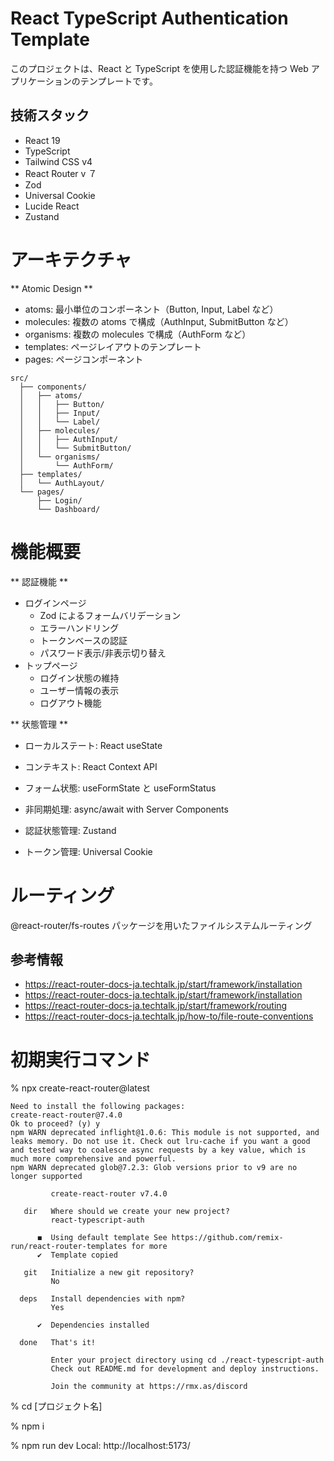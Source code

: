 # React TypeScript Authentication Template

このプロジェクトは、React と TypeScript を使用した認証機能を持つ Web アプリケーションのテンプレートです。

## 技術スタック

- React 19
- TypeScript
- Tailwind CSS v4
- React Router v ７
- Zod
- Universal Cookie
- Lucide React
- Zustand

# アーキテクチャ

** Atomic Design **

- atoms: 最小単位のコンポーネント（Button, Input, Label など）
- molecules: 複数の atoms で構成（AuthInput, SubmitButton など）
- organisms: 複数の molecules で構成（AuthForm など）
- templates: ページレイアウトのテンプレート
- pages: ページコンポーネント

```
src/
  ├── components/
  │   ├── atoms/
  │   │   ├── Button/
  │   │   ├── Input/
  │   │   └── Label/
  │   ├── molecules/
  │   │   ├── AuthInput/
  │   │   └── SubmitButton/
  │   └── organisms/
  │       └── AuthForm/
  ├── templates/
  │   └── AuthLayout/
  └── pages/
      ├── Login/
      └── Dashboard/
```

# 機能概要

** 認証機能 **

- ログインページ
  - Zod によるフォームバリデーション
  - エラーハンドリング
  - トークンベースの認証
  - パスワード表示/非表示切り替え
- トップページ
  - ログイン状態の維持
  - ユーザー情報の表示
  - ログアウト機能

** 状態管理 **

- ローカルステート: React useState
- コンテキスト: React Context API
- フォーム状態: useFormState と useFormStatus
- 非同期処理: async/await with Server Components
- 認証状態管理: Zustand

- トークン管理: Universal Cookie

# ルーティング

@react-router/fs-routes パッケージを用いたファイルシステムルーティング

## 参考情報

- https://react-router-docs-ja.techtalk.jp/start/framework/installation
- https://react-router-docs-ja.techtalk.jp/start/framework/installation
- https://react-router-docs-ja.techtalk.jp/start/framework/routing
- https://react-router-docs-ja.techtalk.jp/how-to/file-route-conventions

# 初期実行コマンド

% npx create-react-router@latest

```
Need to install the following packages:
create-react-router@7.4.0
Ok to proceed? (y) y
npm WARN deprecated inflight@1.0.6: This module is not supported, and leaks memory. Do not use it. Check out lru-cache if you want a good and tested way to coalesce async requests by a key value, which is much more comprehensive and powerful.
npm WARN deprecated glob@7.2.3: Glob versions prior to v9 are no longer supported

         create-react-router v7.4.0

   dir   Where should we create your new project?
         react-typescript-auth

      ◼  Using default template See https://github.com/remix-run/react-router-templates for more
      ✔  Template copied

   git   Initialize a new git repository?
         No

  deps   Install dependencies with npm?
         Yes

      ✔  Dependencies installed

  done   That's it!

         Enter your project directory using cd ./react-typescript-auth
         Check out README.md for development and deploy instructions.

         Join the community at https://rmx.as/discord
```

% cd [プロジェクト名]

% npm i

% npm run dev
Local: http://localhost:5173/
